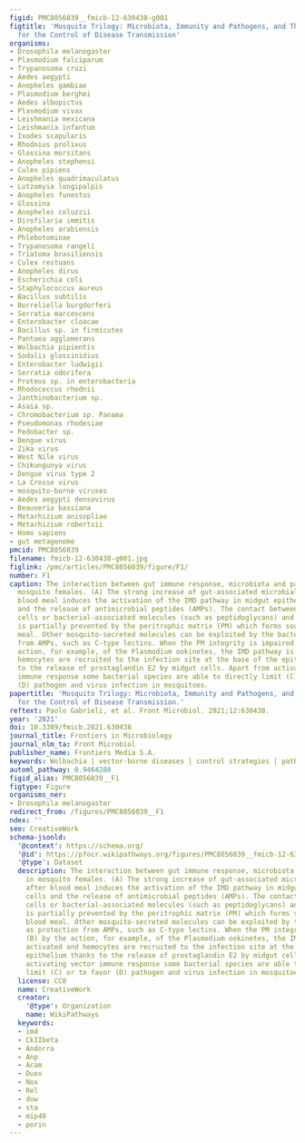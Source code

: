 ```yaml
---
figid: PMC8056039__fmicb-12-630438-g001
figtitle: 'Mosquito Trilogy: Microbiota, Immunity and Pathogens, and Their Implications
  for the Control of Disease Transmission'
organisms:
- Drosophila melanogaster
- Plasmodium falciparum
- Trypanosoma cruzi
- Aedes aegypti
- Anopheles gambiae
- Plasmodium berghei
- Aedes albopictus
- Plasmodium vivax
- Leishmania mexicana
- Leishmania infantum
- Ixodes scapularis
- Rhodnius prolixus
- Glossina morsitans
- Anopheles stephensi
- Culex pipiens
- Anopheles quadrimaculatus
- Lutzomyia longipalpis
- Anopheles funestus
- Glossina
- Anopheles coluzzii
- Dirofilaria immitis
- Anopheles arabiensis
- Phlebotominae
- Trypanosoma rangeli
- Triatoma brasiliensis
- Culex restuans
- Anopheles dirus
- Escherichia coli
- Staphylococcus aureus
- Bacillus subtilis
- Borreliella burgdorferi
- Serratia marcescens
- Enterobacter cloacae
- Bacillus sp. in firmicutes
- Pantoea agglomerans
- Wolbachia pipientis
- Sodalis glossinidius
- Enterobacter ludwigii
- Serratia odorifera
- Proteus sp. in enterobacteria
- Rhodococcus rhodnii
- Janthinobacterium sp.
- Asaia sp.
- Chromobacterium sp. Panama
- Pseudomonas rhodesiae
- Pedobacter sp.
- Dengue virus
- Zika virus
- West Nile virus
- Chikungunya virus
- Dengue virus type 2
- La Crosse virus
- mosquito-borne viruses
- Aedes aegypti densovirus
- Beauveria bassiana
- Metarhizium anisopliae
- Metarhizium robertsii
- Homo sapiens
- gut metagenome
pmcid: PMC8056039
filename: fmicb-12-630438-g001.jpg
figlink: /pmc/articles/PMC8056039/figure/F1/
number: F1
caption: The interaction between gut immune response, microbiota and pathogens in
  mosquito females. (A) The strong increase of gut-associated microbial load after
  blood meal induces the activation of the IMD pathway in midgut epithelial cells
  and the release of antimicrobial peptides (AMPs). The contact between bacterial
  cells or bacterial-associated molecules (such as peptidoglycans) and epithelium
  is partially prevented by the peritrophic matrix (PM) which forms soon after a blood
  meal. Other mosquito-secreted molecules can be exploited by the bacteria as protection
  from AMPs, such as C-type lectins. When the PM integrity is impaired (B) by the
  action, for example, of the Plasmodium ookinetes, the IMD pathway is activated and
  hemocytes are recruited to the infection site at the base of the epithelium thanks
  to the release of prostaglandin E2 by midgut cells. Apart from activating vector
  immune response some bacterial species are able to directly limit (C) or to favor
  (D) pathogen and virus infection in mosquitoes.
papertitle: 'Mosquito Trilogy: Microbiota, Immunity and Pathogens, and Their Implications
  for the Control of Disease Transmission.'
reftext: Paolo Gabrieli, et al. Front Microbiol. 2021;12:630438.
year: '2021'
doi: 10.3389/fmicb.2021.630438
journal_title: Frontiers in Microbiology
journal_nlm_ta: Front Microbiol
publisher_name: Frontiers Media S.A.
keywords: Wolbachia | vector-borne diseases | control strategies | pathogens | insects
automl_pathway: 0.9464288
figid_alias: PMC8056039__F1
figtype: Figure
organisms_ner:
- Drosophila melanogaster
redirect_from: /figures/PMC8056039__F1
ndex: ''
seo: CreativeWork
schema-jsonld:
  '@context': https://schema.org/
  '@id': https://pfocr.wikipathways.org/figures/PMC8056039__fmicb-12-630438-g001.html
  '@type': Dataset
  description: The interaction between gut immune response, microbiota and pathogens
    in mosquito females. (A) The strong increase of gut-associated microbial load
    after blood meal induces the activation of the IMD pathway in midgut epithelial
    cells and the release of antimicrobial peptides (AMPs). The contact between bacterial
    cells or bacterial-associated molecules (such as peptidoglycans) and epithelium
    is partially prevented by the peritrophic matrix (PM) which forms soon after a
    blood meal. Other mosquito-secreted molecules can be exploited by the bacteria
    as protection from AMPs, such as C-type lectins. When the PM integrity is impaired
    (B) by the action, for example, of the Plasmodium ookinetes, the IMD pathway is
    activated and hemocytes are recruited to the infection site at the base of the
    epithelium thanks to the release of prostaglandin E2 by midgut cells. Apart from
    activating vector immune response some bacterial species are able to directly
    limit (C) or to favor (D) pathogen and virus infection in mosquitoes.
  license: CC0
  name: CreativeWork
  creator:
    '@type': Organization
    name: WikiPathways
  keywords:
  - imd
  - CkIIbeta
  - Andorra
  - Anp
  - Acam
  - Duox
  - Nox
  - Rel
  - dow
  - sta
  - mip40
  - porin
---
```

